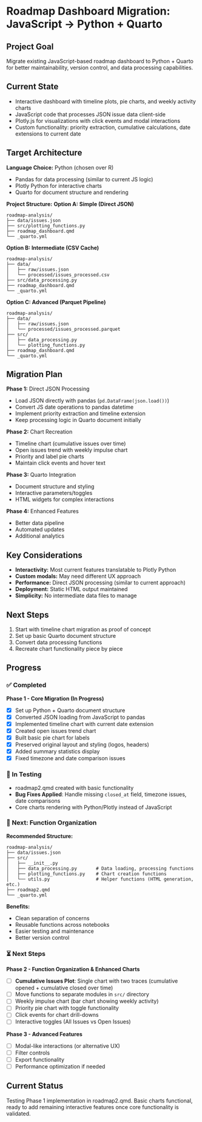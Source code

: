# Roadmap Dashboard Migration: JavaScript → Python + Quarto

## Project Goal
Migrate existing JavaScript-based roadmap dashboard to Python + Quarto for better maintainability, version control, and data processing capabilities.

## Current State
- Interactive dashboard with timeline plots, pie charts, and weekly activity charts
- JavaScript code that processes JSON issue data client-side
- Plotly.js for visualizations with click events and modal interactions
- Custom functionality: priority extraction, cumulative calculations, date extensions to current date

## Target Architecture

**Language Choice:** Python (chosen over R)
- Pandas for data processing (similar to current JS logic)
- Plotly Python for interactive charts
- Quarto for document structure and rendering

**Project Structure:**
**Option A: Simple (Direct JSON)**
```
roadmap-analysis/
├── data/issues.json
├── src/plotting_functions.py  
├── roadmap_dashboard.qmd
└── _quarto.yml
```

**Option B: Intermediate (CSV Cache)**
```
roadmap-analysis/
├── data/
│   ├── raw/issues.json
│   └── processed/issues_processed.csv
├── src/data_processing.py
├── roadmap_dashboard.qmd
└── _quarto.yml
```

**Option C: Advanced (Parquet Pipeline)**
```
roadmap-analysis/
├── data/
│   ├── raw/issues.json
│   └── processed/issues_processed.parquet
├── src/
│   ├── data_processing.py
│   └── plotting_functions.py
├── roadmap_dashboard.qmd
└── _quarto.yml
```

## Migration Plan

**Phase 1:** Direct JSON Processing
- Load JSON directly with pandas (`pd.DataFrame(json.load())`)
- Convert JS date operations to pandas datetime
- Implement priority extraction and timeline extension
- Keep processing logic in Quarto document initially

**Phase 2:** Chart Recreation  
- Timeline chart (cumulative issues over time)
- Open issues trend with weekly impulse chart
- Priority and label pie charts
- Maintain click events and hover text

**Phase 3:** Quarto Integration
- Document structure and styling
- Interactive parameters/toggles
- HTML widgets for complex interactions

**Phase 4:** Enhanced Features
- Better data pipeline
- Automated updates
- Additional analytics

## Key Considerations
- **Interactivity:** Most current features translatable to Plotly Python
- **Custom modals:** May need different UX approach  
- **Performance:** Direct JSON processing (similar to current approach)
- **Deployment:** Static HTML output maintained
- **Simplicity:** No intermediate data files to manage

## Next Steps
1. Start with timeline chart migration as proof of concept
2. Set up basic Quarto document structure
3. Convert data processing functions
4. Recreate chart functionality piece by piece

## Progress

### ✅ Completed
**Phase 1 - Core Migration (In Progress)**
- [x] Set up Python + Quarto document structure
- [x] Converted JSON loading from JavaScript to pandas
- [x] Implemented timeline chart with current date extension
- [x] Created open issues trend chart
- [x] Built basic pie chart for labels
- [x] Preserved original layout and styling (logos, headers)
- [x] Added summary statistics display
- [x] Fixed timezone and date comparison issues

### 🔄 In Testing
- roadmap2.qmd created with basic functionality
- **Bug Fixes Applied**: Handle missing `closed_at` field, timezone issues, date comparisons
- Core charts rendering with Python/Plotly instead of JavaScript

### 📁 Next: Function Organization
**Recommended Structure:**
```
roadmap-analysis/
├── data/issues.json
├── src/
│   ├── __init__.py
│   ├── data_processing.py       # Data loading, processing functions
│   ├── plotting_functions.py    # Chart creation functions  
│   └── utils.py                 # Helper functions (HTML generation, etc.)
├── roadmap2.qmd
└── _quarto.yml
```

**Benefits:**
- Clean separation of concerns
- Reusable functions across notebooks
- Easier testing and maintenance
- Better version control

### ⏳ Next Steps
**Phase 2 - Function Organization & Enhanced Charts**
- [ ] **Cumulative Issues Plot**: Single chart with two traces (cumulative opened + cumulative closed over time)
- [ ] Move functions to separate modules in `src/` directory
- [ ] Weekly impulse chart (bar chart showing weekly activity)
- [ ] Priority pie chart with toggle functionality
- [ ] Click events for chart drill-downs
- [ ] Interactive toggles (All Issues vs Open Issues)

**Phase 3 - Advanced Features**
- [ ] Modal-like interactions (or alternative UX)
- [ ] Filter controls
- [ ] Export functionality
- [ ] Performance optimization if needed

## Current Status
Testing Phase 1 implementation in roadmap2.qmd. Basic charts functional, ready to add remaining interactive features once core functionality is validated.
